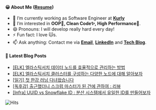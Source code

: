 #### 😀 About Me ([Resume](https://jinseong-dev.notion.site/Jinseong-Hwang-2ff7e25354684a399ec3d7cf11be6499))

- 🔭 I’m currently working as Software Engineer at **[Kurly](https://www.kurly.com/)**
- 🤔 I’m interested in **OOP💊, Clean Code✨, High Performance🚀**.
- 😄 Pronouns: I will develop really hard every day!
- ⚡ Fun fact: I love 🐱s.
- 📫 Ask anything: Contact me via **[Email](mailto:jinseong.dev@gmail.com)**, **[LinkedIn](https://www.linkedin.com/in/jinseong-hwang/)** and **[Tech Blog](https://jinseong-dev.tistory.com/)**.

#### 📝 Latest Blog Posts

<!-- BLOG-POST-LIST:START -->
- [[ELK] 엘라스틱서치 데이터 노드를 효율적으로 관리하는 방법](https://jinseong-dev.tistory.com/entry/ELK-%EC%97%98%EB%9D%BC%EC%8A%A4%ED%8B%B1%EC%84%9C%EC%B9%98-%EB%8D%B0%EC%9D%B4%ED%84%B0-%EB%85%B8%EB%93%9C%EB%A5%BC-%ED%9A%A8%EC%9C%A8%EC%A0%81%EC%9C%BC%EB%A1%9C-%EA%B4%80%EB%A6%AC%ED%95%98%EB%8A%94-%EB%B0%A9%EB%B2%95)
- [[ELK] 엘라스틱서치 클러스터를 구성하는 다양한 노드에 대해 알아보자](https://jinseong-dev.tistory.com/entry/ELK-%EC%97%98%EB%9D%BC%EC%8A%A4%ED%8B%B1%EC%84%9C%EC%B9%98-%ED%81%B4%EB%9F%AC%EC%8A%A4%ED%84%B0%EB%A5%BC-%EA%B5%AC%EC%84%B1%ED%95%98%EB%8A%94-%EB%8B%A4%EC%96%91%ED%95%9C-%EB%85%B8%EB%93%9C%EC%97%90-%EB%8C%80%ED%95%B4-%EC%95%8C%EC%95%84%EB%B3%B4%EC%9E%90)
- [[일기] 첫 한강 러닝 다녀왔습니다](https://jinseong-dev.tistory.com/entry/%EC%9D%BC%EA%B8%B0-%EC%B2%AB-%ED%95%9C%EA%B0%95-%EB%9F%AC%EB%8B%9D-%EB%8B%A4%EB%85%80%EC%99%94%EC%8A%B5%EB%8B%88%EB%8B%A4)
- [[독후감] 출근했더니 스크럼 마스터가 된 건에 관하여 : 리뷰](https://jinseong-dev.tistory.com/entry/%EC%B6%9C%EA%B7%BC%ED%96%88%EB%8D%94%EB%8B%88-%EC%8A%A4%ED%81%AC%EB%9F%BC-%EB%A7%88%EC%8A%A4%ED%84%B0%EA%B0%80-%EB%90%9C-%EA%B1%B4%EC%97%90-%EA%B4%80%ED%95%98%EC%97%AC-%EB%A5%BC-%EC%9D%BD%EA%B3%A0-%EB%B0%B0%EC%9A%B4%EC%A0%90)
- [[Infra] UUID vs Snowflake ID : 분산 시스템에서 유일한 ID를 만들어보자](https://jinseong-dev.tistory.com/entry/%EB%B6%84%EC%82%B0-%EC%8B%9C%EC%8A%A4%ED%85%9C%EC%97%90%EC%84%9C-%EC%9C%A0%EC%9D%BC%ED%95%9C-ID-%EB%A7%8C%EB%93%A4%EA%B3%A0-%ED%99%9C%EC%9A%A9%ED%95%98%EA%B8%B0-UUID-vs-Snowflake-ID)
<!-- BLOG-POST-LIST:END -->

![Hits](https://hits.seeyoufarm.com/api/count/incr/badge.svg?url=https%3A%2F%2Fgithub.com%2FJinseongHwang&count_bg=%2379C83D&title_bg=%23555555&icon=github.svg&icon_color=%23E7E7E7&title=hits&edge_flat=true)

<!--
- 🔭 I’m currently working on ...
- 🌱 I’m currently learning ...
- 👯 I’m looking to collaborate on ...
- 🤔 I’m looking for help with ...
- 💬 Ask me about ...
- 📫 How to reach me: ...
- 😄 Pronouns: ...
- ⚡ Fun fact: ...
-->
